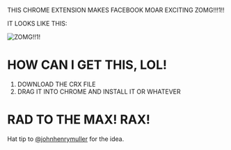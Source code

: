 THIS CHROME EXTENSION MAKES FACEBOOK MOAR EXCITING ZOMG!!!1!!

IT LOOKS LIKE THIS:

![ZOMG!!1!](https://dl.dropbox.com/u/28665584/screenshots/2012-07-16-202044_485x429_scrot.png)

# HOW CAN I GET THIS, LOL!

  1. DOWNLOAD THE CRX FILE
  2. DRAG IT INTO CHROME AND INSTALL IT OR WHATEVER

# RAD TO THE MAX! RAX!

Hat tip to [@johnhenrymuller](http://twitter.com/johnhenrymuller) for the idea.

